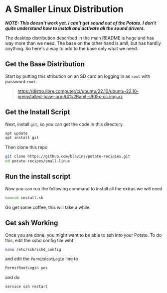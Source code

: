 A Smaller Linux Distribution
===

***NOTE: This doesn't work yet. I can't get sound out of the Potato. I don't quite understand how to install and activate all the sound drivers.***

The desktop distribution described in the main README is huge and has way more than we need. The base on the other hand is amll, but has hardliy anything. So here's a way to add to the base only what we need.

Get the Base Distribution
---

Start by putting this stribution on an SD card an logging in as `root` with password `root`.

> https://distro.libre.computer/ci/ubuntu/22.10/ubuntu-22.10-preinstalled-base-arm64%2Baml-s905x-cc.img.xz

Get the Install Script
---

Next, install `git`, so you can get the code in this directory.

```bash
apt update
apt install git
```

Then clone this repo

```bash
git clone https://github.com/klavins/potato-recipies.git
cd potato-recipes/small-linux
```

Run the install script
---

Now you can run the following command to install all the extras we will need

```bash
source install.sh
```

Go get some coffee, this will take a while.

Get ssh Working
---

Once you are done, you might want to be able to ssh into your Potato. To do this, edit the sshd config file wiht

```bash
nano /etc/ssh/sshd_config
```

and edit the `PermitRootLogin` line to

```bash
PermitRootLogin yes
```

and do

```bash
service ssh restart
```